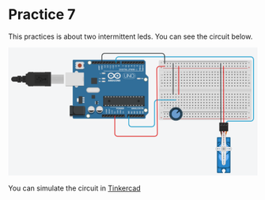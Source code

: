 # Practice 7

This practices is about two intermittent leds. You can see the circuit below.

![alt text](Practice7.png "Circuit")

You can simulate the circuit in [Tinkercad](https://www.tinkercad.com/things/8JhMdEkz0Up-servot)